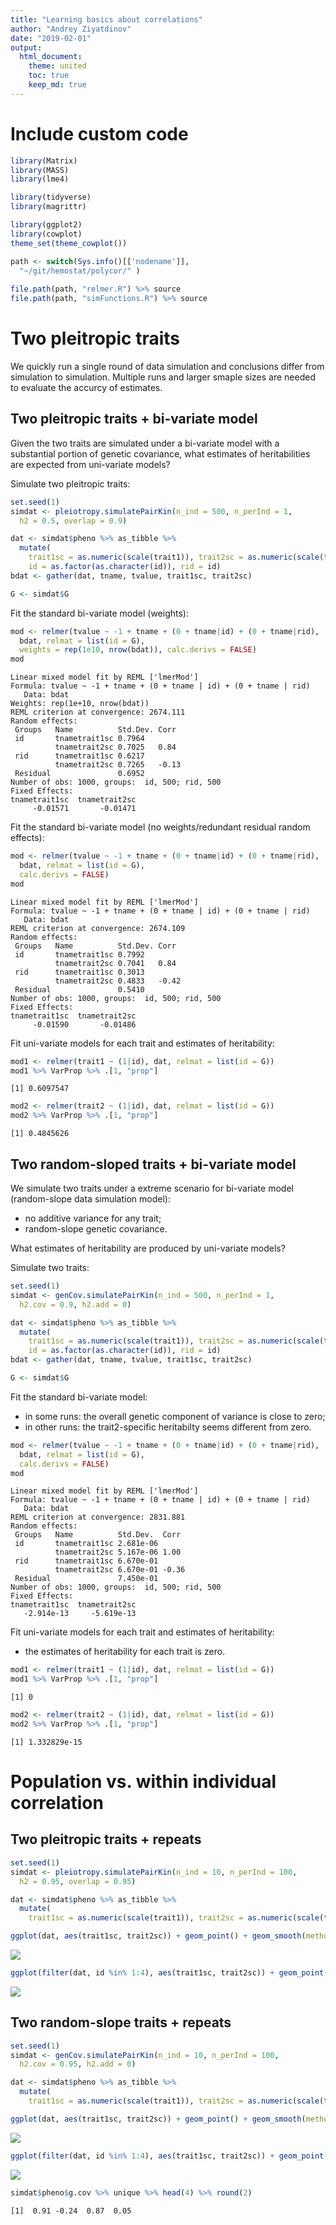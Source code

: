 ```yaml
---
title: "Learning basics about correlations"
author: "Andrey Ziyatdinov"
date: "2019-02-01"
output:
  html_document:
    theme: united
    toc: true
    keep_md: true
---
```








# Include custom code


```r
library(Matrix)
library(MASS)
library(lme4)

library(tidyverse)
library(magrittr)

library(ggplot2)
library(cowplot)
theme_set(theme_cowplot())

path <- switch(Sys.info()[['nodename']],
  "~/git/hemostat/polycor/" )
  
file.path(path, "relmer.R") %>% source
file.path(path, "simFunctions.R") %>% source
```

# Two pleitropic traits

We quickly run a single round of data simulation and conclusions differ from simulation to simulation.
Multiple runs and larger smaple sizes are needed to evaluate the accurcy of estimates.

## Two pleitropic traits + bi-variate model

Given the two traits are simulated under a bi-variate model with a substantial portion of genetic covariance,
what estimates of heritabilities are expected from uni-variate models?

Simulate two pleitropic traits:
 

```r
set.seed(1)
simdat <- pleiotropy.simulatePairKin(n_ind = 500, n_perInd = 1, 
  h2 = 0.5, overlap = 0.9)

dat <- simdat$pheno %>% as_tibble %>%
  mutate(
    trait1sc = as.numeric(scale(trait1)), trait2sc = as.numeric(scale(trait2)),
    id = as.factor(as.character(id)), rid = id)
bdat <- gather(dat, tname, tvalue, trait1sc, trait2sc)

G <- simdat$G
```

Fit the standard bi-variate model (weights):



```r
mod <- relmer(tvalue ~ -1 + tname + (0 + tname|id) + (0 + tname|rid), 
  bdat, relmat = list(id = G), 
  weights = rep(1e10, nrow(bdat)), calc.derivs = FALSE)
mod
```

```
Linear mixed model fit by REML ['lmerMod']
Formula: tvalue ~ -1 + tname + (0 + tname | id) + (0 + tname | rid)
   Data: bdat
Weights: rep(1e+10, nrow(bdat))
REML criterion at convergence: 2674.111
Random effects:
 Groups   Name          Std.Dev. Corr 
 id       tnametrait1sc 0.7964        
          tnametrait2sc 0.7025   0.84 
 rid      tnametrait1sc 0.6217        
          tnametrait2sc 0.7265   -0.13
 Residual               0.6952        
Number of obs: 1000, groups:  id, 500; rid, 500
Fixed Effects:
tnametrait1sc  tnametrait2sc  
     -0.01571       -0.01471  
```


Fit the standard bi-variate model (no weights/redundant residual random effects):



```r
mod <- relmer(tvalue ~ -1 + tname + (0 + tname|id) + (0 + tname|rid), 
  bdat, relmat = list(id = G), 
  calc.derivs = FALSE)
mod
```

```
Linear mixed model fit by REML ['lmerMod']
Formula: tvalue ~ -1 + tname + (0 + tname | id) + (0 + tname | rid)
   Data: bdat
REML criterion at convergence: 2674.109
Random effects:
 Groups   Name          Std.Dev. Corr 
 id       tnametrait1sc 0.7992        
          tnametrait2sc 0.7041   0.84 
 rid      tnametrait1sc 0.3013        
          tnametrait2sc 0.4833   -0.42
 Residual               0.5410        
Number of obs: 1000, groups:  id, 500; rid, 500
Fixed Effects:
tnametrait1sc  tnametrait2sc  
     -0.01590       -0.01486  
```

Fit uni-variate models for each trait and estimates of heritability:


```r
mod1 <- relmer(trait1 ~ (1|id), dat, relmat = list(id = G)) 
mod1 %>% VarProp %>% .[1, "prop"]
```

```
[1] 0.6097547
```

```r
mod2 <- relmer(trait2 ~ (1|id), dat, relmat = list(id = G)) 
mod2 %>% VarProp %>% .[1, "prop"]
```

```
[1] 0.4845626
```


## Two random-sloped traits + bi-variate model

We simulate two traits under a extreme scenario for bi-variate model
(random-slope data simulation model):

- no additive variance for any trait;
- random-slope genetic covariance.

What estimates of heritability are produced by uni-variate models?

Simulate two traits:


```r
set.seed(1)
simdat <- genCov.simulatePairKin(n_ind = 500, n_perInd = 1, 
  h2.cov = 0.9, h2.add = 0)

dat <- simdat$pheno %>% as_tibble %>%
  mutate(
    trait1sc = as.numeric(scale(trait1)), trait2sc = as.numeric(scale(trait2)),
    id = as.factor(as.character(id)), rid = id)
bdat <- gather(dat, tname, tvalue, trait1sc, trait2sc)

G <- simdat$G
```

Fit the standard bi-variate model:

- in some runs: the overall genetic component of variance is close to zero;
- in other runs: the trait2-specific heritabilty seems different from zero.


```r
mod <- relmer(tvalue ~ -1 + tname + (0 + tname|id) + (0 + tname|rid), 
  bdat, relmat = list(id = G), 
  calc.derivs = FALSE)
mod
```

```
Linear mixed model fit by REML ['lmerMod']
Formula: tvalue ~ -1 + tname + (0 + tname | id) + (0 + tname | rid)
   Data: bdat
REML criterion at convergence: 2831.881
Random effects:
 Groups   Name          Std.Dev.  Corr 
 id       tnametrait1sc 2.681e-06      
          tnametrait2sc 5.167e-06 1.00 
 rid      tnametrait1sc 6.670e-01      
          tnametrait2sc 6.670e-01 -0.36
 Residual               7.450e-01      
Number of obs: 1000, groups:  id, 500; rid, 500
Fixed Effects:
tnametrait1sc  tnametrait2sc  
   -2.914e-13     -5.619e-13  
```

Fit uni-variate models for each trait and estimates of heritability:

- the estimates of heritability for each trait is zero.


```r
mod1 <- relmer(trait1 ~ (1|id), dat, relmat = list(id = G)) 
mod1 %>% VarProp %>% .[1, "prop"]
```

```
[1] 0
```

```r
mod2 <- relmer(trait2 ~ (1|id), dat, relmat = list(id = G)) 
mod2 %>% VarProp %>% .[1, "prop"]
```

```
[1] 1.332829e-15
```

# Population vs. within individual correlation

## Two pleitropic traits + repeats 


```r
set.seed(1)
simdat <- pleiotropy.simulatePairKin(n_ind = 10, n_perInd = 100, 
  h2 = 0.95, overlap = 0.95)

dat <- simdat$pheno %>% as_tibble %>%
  mutate(
    trait1sc = as.numeric(scale(trait1)), trait2sc = as.numeric(scale(trait2)))

ggplot(dat, aes(trait1sc, trait2sc)) + geom_point() + geom_smooth(method = "lm", color = "red") + geom_hline(yintercept = 0, linetype = 3) + geom_abline(linetype = 3) + labs(title = "Population-level corr.")
```

![](figures/bivar_rep_cor-1.png)<!-- -->

```r
ggplot(filter(dat, id %in% 1:4), aes(trait1sc, trait2sc)) + geom_point() + geom_smooth(method = "lm", color = "blue") + geom_hline(yintercept = 0, linetype = 3) + geom_abline(linetype = 3) + facet_wrap(~ id)  + labs(title = "Individual-level corr.")
```

![](figures/bivar_rep_cor-2.png)<!-- -->

## Two random-slope traits + repeats 


```r
set.seed(1)
simdat <- genCov.simulatePairKin(n_ind = 10, n_perInd = 100, 
  h2.cov = 0.95, h2.add = 0)

dat <- simdat$pheno %>% as_tibble %>%
  mutate(
    trait1sc = as.numeric(scale(trait1)), trait2sc = as.numeric(scale(trait2)))

ggplot(dat, aes(trait1sc, trait2sc)) + geom_point() + geom_smooth(method = "lm", color = "red") + geom_hline(yintercept = 0, linetype = 3) + geom_abline(linetype = 3) + labs(title = "Population-level corr.")
```

![](figures/slope_rep_cor-1.png)<!-- -->

```r
ggplot(filter(dat, id %in% 1:4), aes(trait1sc, trait2sc)) + geom_point() + geom_smooth(method = "lm", color = "blue") + geom_hline(yintercept = 0, linetype = 3) + geom_abline(linetype = 3) + facet_wrap(~ id) + labs(title = "Individual-level corr.")
```

![](figures/slope_rep_cor-2.png)<!-- -->


```r
simdat$pheno$g.cov %>% unique %>% head(4) %>% round(2)
```

```
[1]  0.91 -0.24  0.87  0.05
```

